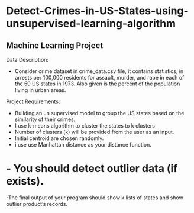 # Detect-Crimes-in-US-States-using-unsupervised-learning-algorithm
## Machine Learning Project
Data Description:
-	Consider crime dataset in crime_data.csv file, it contains statistics, in arrests per 100,000 residents for assault, murder, and rape in each of the 50 US states in 1973. Also given is the percent of the population living in urban areas.

Project Requirements:

- Building an un supervised model to group the US states based on the similarity of their crimes. 
- I use k-means algorithm to cluster the states to k clusters 
- Number of clusters (k) will be provided from the user as an input.
- Initial centroid are chosen randomly.
- i use use Manhattan distance as your distance function.
# - You should detect outlier data (if exists).
-The final output of your program should show k lists of states and show outlier product’s records.

